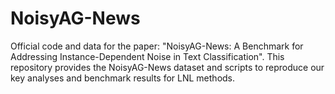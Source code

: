 # NoisyAG-News
Official code and data for the paper: "NoisyAG-News: A Benchmark for Addressing Instance-Dependent Noise in Text Classification". This repository provides the NoisyAG-News dataset and scripts to reproduce our key analyses and benchmark results for LNL methods.
